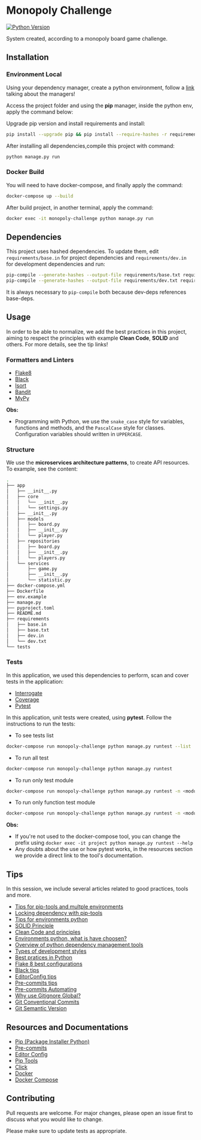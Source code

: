 # Monopoly Challenge

[![Python Version][python-image]][python-url]


System created, according to a monopoly board game challenge.

## Installation

### Environment Local

Using your dependency manager, create a python environment, follow a [link](https://ahmed-nafies.medium.com/pip-pipenv-poetry-or-conda-7d2398adbac9) talking about the managers!

Access the project folder and using the **pip** manager, inside the python env, apply the command below:

Upgrade pip version and install requirements and install:

```sh
pip install --upgrade pip && pip install --require-hashes -r requirements/dev.txt
```

After installing all dependencies,compile this project with command:

```sh
python manage.py run
```

### Docker Build

You will need to have docker-compose, and finally apply the command:

```sh
docker-compose up --build
```

After build project, in another terminal, apply the command:

```sh
docker exec -it monopoly-challenge python manage.py run
```

## Dependencies
This project uses hashed dependencies. To update them, edit `requirements/base.in` for project dependencies and `requirements/dev.in` for development dependencies and run:
```sh
pip-compile --generate-hashes --output-file requirements/base.txt requirements/base.in && \
pip-compile --generate-hashes --output-file requirements/dev.txt requirements/dev.in
```
It is always necessary to `pip-compile` both because dev-deps references base-deps.

## Usage

In order to be able to normalize, we add the best practices in this project, aiming to respect the principles with example **Clean Code**, **SOLID** and others. For more details, see the tip links!


### Formatters and Linters

* [Flake8](https://flake8.pycqa.org/en/latest/index.html)
* [Black](https://black.readthedocs.io/en/stable/)
* [Isort](https://isort.readthedocs.io/en/latest/)
* [Bandit](https://bandit.readthedocs.io/en/latest/)
* [MyPy](https://mypy.readthedocs.io/en/stable/)

**Obs:**

* Programming with Python, we use the `snake_case` style for variables, functions and methods, and the `PascalCase` style for classes. Configuration variables should written in `UPPERCASE`.

### Structure

We use the **microservices architecture patterns**, to create API resources. To example, see the content:

```sh
.
├── app
│   ├── __init__.py
│   ├── core
│   │   └── __init__.py
│   │   └── settings.py
│   ├── __init__.py
│   ├── models
│   │   ├── board.py
│   │   ├── __init__.py
│   │   └── player.py
│   ├── repositories
│   │   ├── board.py
│   │   ├── __init__.py
│   │   └── players.py
│   └── services
│       ├── game.py
│       ├── __init__.py
│       └── statistic.py
├── docker-compose.yml
├── Dockerfile
├── env.example
├── manage.py
├── pyproject.toml
├── README.md
├── requirements
│   ├── base.in
│   ├── base.txt
│   ├── dev.in
│   └── dev.txt
└── tests

```

### Tests

In this application, we used this dependencies to perform, scan and cover tests in the application:

* [Interrogate](https://interrogate.readthedocs.io/en/latest/)
* [Coverage](https://coverage.readthedocs.io/en/6.3.2/)
* [Pytest](https://docs.pytest.org/en/6.2.x/)

In this application, unit tests were created, using **pytest**. Follow the instructions to run the tests:

* To see tests list

```sh
docker-compose run monopoly-challenge python manage.py runtest --list
```

* To run all test

```sh
docker-compose run monopoly-challenge python manage.py runtest
```

* To run only test module

```sh
docker-compose run monopoly-challenge python manage.py runtest -n <module_name>.py
```

* To run only function test module

```sh
docker-compose run monopoly-challenge python manage.py runtest -n <module_name>.py::<function_teste_name>
```
**Obs:**

* If you're not used to the docker-compose tool, you can change the prefix using ``docker exec -it project python manage.py runtest --help``
* Any doubts about the use or how pytest works, in the resources section we provide a direct link to the tool's documentation.

## Tips

In this session, we include several articles related to good practices, tools and more.

* [Tips for pip-tools and multple environments](https://www.caktusgroup.com/blog/2018/09/18/python-dependency-management-pip-tools/)
* [Locking dependency with pip-tools](https://lincolnloop.com/blog/python-dependency-locking-pip-tools/)
* [Tips for environments python](https://towardsdatascience.com/virtual-environments-104c62d48c54)
* [SOLID Principle](https://medium.com/@engnogueirawgn/princ%C3%ADpios-solid-na-pr%C3%A1tica-e932608406d6)
* [Clean Code and principles](https://henriquesd.medium.com/dry-kiss-yagni-principles-1ce09d9c601f)
* [Environments python, what is have choosen?](https://ahmed-nafies.medium.com/pip-pipenv-poetry-or-conda-7d2398adbac9)
* [Overview of python dependency management tools](https://modelpredict.com/python-dependency-management-tools)
* [Types of development styles](https://betterprogramming.pub/string-case-styles-camel-pascal-snake-and-kebab-case-981407998841)
* [Best pratices in Python](https://towardsdatascience.com/30-python-best-practices-tips-and-tricks-caefb9f8c5f5?gi=6989d5c08d78)
* [Flake 8 best configurations](https://simpleisbetterthancomplex.com/packages/2016/08/05/flake8.html)
* [Black tips](https://www.mattlayman.com/blog/2018/python-code-black/)
* [EditorConfig tips](https://blog.matheuscastiglioni.com.br/padronizando-seus-editores-de-texto-com-editorconfig/)
* [Pre-commits tips](https://towardsdatascience.com/getting-started-with-python-pre-commit-hooks-28be2b2d09d5)
* [Pre-commits Automating](https://towardsdatascience.com/automating-python-workflows-with-pre-commit-hooks-e5ef8e8d50bb)
* [Why use Gitignore Global?](http://egorsmirnov.me/2015/05/04/global-gitignore-file.html)
* [Git Conventional Commits](https://www.conventionalcommits.org/en/v1.0.0/)
* [Git Semantic Version](https://semver.org/lang/pt-BR/)

## Resources and Documentations

* [Pip (Package Installer Python)](https://pip.pypa.io/en/stable/)
* [Pre-commits](https://pre-commit.com/index.html)
* [Editor Config](https://editorconfig.org/)
* [Pip Tools](https://github.com/jazzband/pip-tools)
* [Click](https://click.palletsprojects.com/en/8.1.x/)
* [Docker](https://docs.docker.com/get-started/)
* [Docker Compose](https://docs.docker.com/compose/)

## Contributing

Pull requests are welcome. For major changes, please open an issue first to discuss what you would like to change.

Please make sure to update tests as appropriate.

[python-url]: https://www.python.org/dev/peps/pep-0596/
[python-image]: https://img.shields.io/badge/python-v3.10-blue
